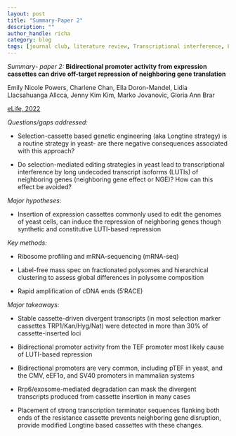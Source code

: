 ```yaml
---
layout: post
title: "Summary-Paper 2"
description: ""
author_handle: richa
category: blog
tags: [journal club, literature review, Transcriptional interference, LUTI, yeast, NGE, Ribosome profiling, mRNA-seq, LFQ proteomics, transcription terminator sequence, RACE, Bidirectional promoters]
---
```

*Summary- paper 2:*
 **Bidirectional promoter activity from expression cassettes can drive off-target repression of neighboring gene translation**

Emily Nicole Powers, Charlene Chan, Ella Doron-Mandel, Lidia Llacsahuanga Allcca, Jenny Kim Kim, Marko Jovanovic, Gloria Ann Brar

[eLife, 2022](https://elifesciences.org/articles/81086)

*Questions/gaps addressed:* 

- Selection-cassette based genetic engineering (aka Longtine strategy) is a routine strategy in yeast- are there negative consequences associated with this approach?

- Do selection-mediated editing strategies in yeast lead to transcriptional interference by long undecoded transcript isoforms (LUTIs) of neighboring genes (neighboring gene effect or NGE)? How can this effect be avoided?

*Major hypotheses:*

- Insertion of expression cassettes commonly used to edit the genomes of yeast cells, can induce the repression of neighboring genes though synthetic and constitutive LUTI-based repression

*Key methods:* 

- Ribosome profiling and mRNA-sequencing (mRNA-seq)

- Label-free mass spec on fractionated polysomes and hierarchical clustering to assess global differences in polysome composition

- Rapid amplification of cDNA ends (5′RACE)

*Major takeaways:*

- Stable cassette-driven divergent transcripts (in most selection marker cassettes TRP1/Kan/Hyg/Nat) were detected in more than 30% of cassette-inserted loci

- Bidirectional promoter activity from the TEF promoter most likely cause of LUTI-based repression​

- Bidirectional promoters are very common, including pTEF in yeast, and the CMV, eEF1α, and SV40 promoters in mammalian systems

- Rrp6/exosome-mediated degradation can mask the divergent transcripts produced from cassette insertion in many cases​

- Placement of strong transcription terminator sequences flanking both ends of the resistance cassette prevents neighboring gene disruption​, provide modified Longtine based cassettes with these changes. 





 




